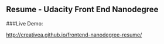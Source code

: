 ## Resume - Udacity Front End Nanodegree

###Live Demo:

http://creativea.github.io/frontend-nanodegree-resume/